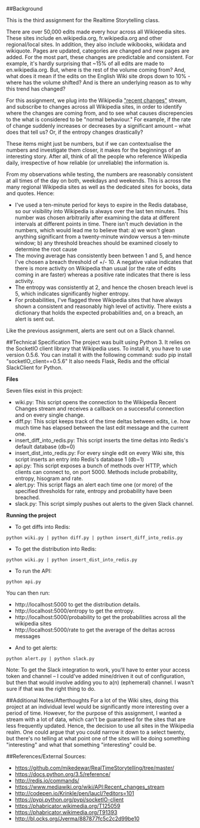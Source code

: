 ##Background

This is the third assignment for the Realtime Storytelling class. 

There are over 50,000 edits made every hour across all Wikiepedia sites. These sites include en.wikipedia.org, fr.wikipedia.org and other regional/local sites. In addition, they also include wikibooks, wikidata and wikiquote. Pages are updated, categories are changed and new pages are added. For the most part, these changes are predictable and consistent. For example, it's hardly surprising that ~15% of all edits are made to en.wikipedia.org. But, where is the rest of the volume coming from? And, what does it mean if the edits on the English Wiki site drops down to 10% - where has the volume shifted? And is there an underlying reason as to why this trend has changed? 

For this assignment, we plug into the Wikipedia ["recent changes"](https://www.mediawiki.org/wiki/API:Recent_changes_stream) stream, and subscribe to changes across all Wikipedia sites, in order to identify where the changes are coming from, and to see what causes discrepencies to the what is considered to be "normal behaviour." For example, if the rate of change suddenly increases or decreases by a significant amount – what does that tell us? Or, if the entropy changes drastically? 

These items might just be numbers, but if we can contextualise the numbers and investigate them closer, it makes for the beginnings of an interesting story. After all, think of all the people who reference Wikipedia daily, irrespective of how reliable (or unreliable) the information is. 

From my observations while testing, the numbers are reasonably consistent at all times of the day on both, weekdays and weekends. This is across the many regional Wikipedia sites as well as the dedicated sites for books, data and quotes. Hence:
* I've used a ten-minute period for keys to expire in the Redis database, so our visibility into Wikipedia is always over the last ten minutes. This number was chosen arbitrarily after examining the data at different intervals at different points in time. There isn't much deviation in the numbers, which would lead me to believe that:
a) we won't glean anything significant from a twenty-minute window versus a ten-minute window;
b) any threshold breaches should be examined closely to determine the root cause
* The moving average has consistently been between 1 and 5, and hence I've chosen a breach threshold of +/- 10. A negative value indicates that there is more activity on Wikipedia than usual (or the rate of edits coming in are faster) whereas a positive rate indicates that there is less activity. 
* The entropy was consistently at 2, and hence the chosen breach level is 5, which indicates significantly higher entropy.
* For probabilities, I've flagged three Wikipedia sites that have always shown a consistent and reasonably high level of activitiy. There exists a dictionary that holds the expected probabilities and, on a breach, an alert is sent out. 

Like the previous assignment, alerts are sent out on a Slack channel. 


##Technical Specification 
The project was built using Python 3. 
It relies on the SocketIO client library that Wikipedia uses. To install it, you have to use version 0.5.6. You can install it with the following command:
sudo pip install "socketIO_client==0.5.6"
It also needs Flask, Redis and the official SlackClient for Python.


**Files**

Seven files exist in this project:
* wiki.py: This script opens the connection to the Wikipedia Recent Changes stream and receives a callback on a successful connection and on every single change. 
* diff.py: This scipt keeps track of the time deltas between edits, i.e. how much time has elapsed between the last edit message and the current one.
* insert_diff_into_redis.py: This script inserts the time deltas into Redis's default database (db=0)
* insert_dist_into_redis.py: For every single edit on every Wiki site, this script inserts an entry into Redis's database 1 (db=1)
* api.py: This script exposes a bunch of methods over HTTP, which clients can connect to, on port 5000. Methods include probability, entropy, hisogram and rate. 
* alert.py: This script flags an alert each time one (or more) of the specified thresholds for rate, entropy and probability have been breached. 
* slack.py: This script simply pushes out alerts to the given Slack channel. 

**Running the project**
* To get diffs into Redis:

`python wiki.py | python diff.py | python insert_diff_into_redis.py`

* To get the distribution into Redis:

`python wiki.py | python insert_dist_into_redis.py`

* To run the API:

`python api.py`

You can then run:
- http://localhost:5000 to get the distribution details.
- http://localhost:5000/entropy to get the entropy.
- http://localhost:5000/probability to get the probabilities across all the wikipedia sites 
- http://localhost:5000/rate to get the average of the deltas across messages 

* And to get alerts:

`python alert.py | python slack.py`

Note: To get the Slack integration to work, you'll have to enter your access token and channel – I could've added mine/driven it out of configuration, but then that would involve adding you to a(n) (ephemeral) channel. I wasn't sure if that was the right thing to do. 

##Additional Notes/Afterthoughts
For a lot of the Wiki sites, doing this project at an individual level would be significantly more interesting over a period of time. However, for the purpose of this assignment, I wanted a stream with a lot of data, which can't be guaranteed for the sites that are less frequently updated. Hence, the decision to use all sites in the Wikipedia realm. One could argue that you could narrow it down to a select twenty, but there's no telling at what point one of the sites will be doing something "interesting" and what that something "interesting" could be. 

##References/External Sources:
- https://github.com/mikedewar/RealTimeStorytelling/tree/master/
- https://docs.python.org/3.5/reference/
- http://redis.io/commands/
- https://www.mediawiki.org/wiki/API:Recent_changes_stream
- http://codepen.io/Krinkle/pen/laucI/?editors=101
- https://pypi.python.org/pypi/socketIO-client
- https://phabricator.wikimedia.org/T125059
- https://phabricator.wikimedia.org/T91393
- http://bl.ocks.org/Jverma/887877fc5c2c2d99be10
